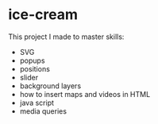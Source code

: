 # ice-cream

This project I made to master skills:
* SVG
* popups
* positions
* slider
* background layers
* how to insert maps and videos in HTML
* java script
* media queries

  
